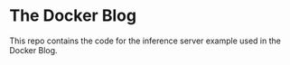 # The Docker Blog

This repo contains the code for the inference server example used in the Docker Blog.

